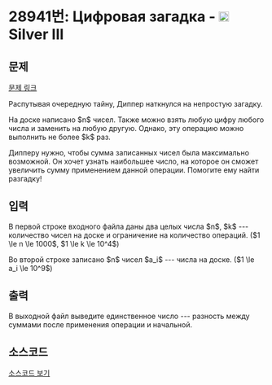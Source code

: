 # 28941번: Цифровая загадка - <img src="https://static.solved.ac/tier_small/8.svg" style="height:20px" /> Silver III

<!-- performance -->

<!-- 문제 제출 후 깃허브에 푸시를 했을 때 제출한 코드의 성능이 입력될 공간입니다.-->

<!-- end -->

## 문제

[문제 링크](https://boj.kr/28941)


<p>Распутывая очередную тайну, Диппер наткнулся на непростую загадку.</p>

<p>На доске написано $n$ чисел. Также можно взять любую цифру любого числа и заменить на любую другую. Однако, эту операцию можно выполнить не более $k$ раз. </p>

<p>Дипперу нужно, чтобы сумма записанных чисел была максимально возможной. Он хочет узнать наибольшее число, на которое он сможет увеличить сумму применением данной операции. Помогите ему найти разгадку!</p>



## 입력


<p>В первой строке входного файла даны два целых числа $n$, $k$ --- количество чисел на доске и ограничение на количество операций. ($1 \le n \le 1000$, $1 \le k \le 10^4$)</p>

<p>Во второй строке записано $n$ чисел $a_i$ --- числа на доске. ($1 \le a_i \le 10^9$)</p>



## 출력


<p>В выходной файл выведите единственное число --- разность между суммами после применения операции и начальной.</p>



## 소스코드

[소스코드 보기](Цифровая%20загадка.py)